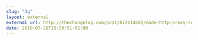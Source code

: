```yaml
---
slug: "3g"
layout: external
external_url: http://thechangelog.com/post/872114581/node-http-proxy-reverse-proxy-for-node-js
date: 2010-07-28T15:50:51-05:00
---
```

